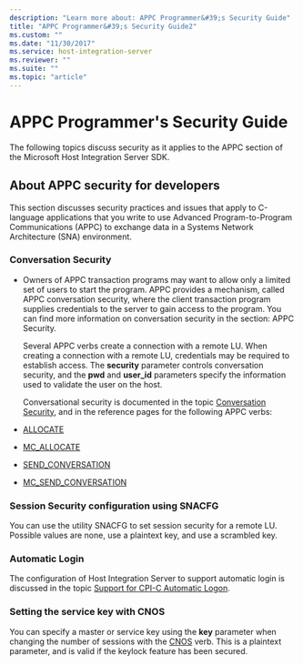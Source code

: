 ```yaml
---
description: "Learn more about: APPC Programmer&#39;s Security Guide"
title: "APPC Programmer&#39;s Security Guide2"
ms.custom: ""
ms.date: "11/30/2017"
ms.service: host-integration-server
ms.reviewer: ""
ms.suite: ""
ms.topic: "article"
---
```

# APPC Programmer&#39;s Security Guide
The following topics discuss security as it applies to the APPC section of the Microsoft Host Integration Server SDK.  
  
## About APPC security for developers  
 This section discusses security practices and issues that apply to C-language applications that you write to use Advanced Program-to-Program Communications (APPC) to exchange data in a Systems Network Architecture (SNA) environment.  
  
### Conversation Security  
  
- Owners of APPC transaction programs may want to allow only a limited set of users to start the program. APPC provides a mechanism, called APPC conversation security, where the client transaction program supplies credentials to the server to gain access to the program. You can find more information on conversation security in the section: APPC Security.  
  
  Several APPC verbs create a connection with a remote LU. When creating a connection with a remote LU, credentials may be required to establish access. The **security** parameter controls conversation security, and the **pwd** and **user_id** parameters specify the information used to validate the user on the host.  
  
  Conversational security is documented in the topic [Conversation Security](../core/conversation-security2.md), and in the reference pages for the following APPC verbs:  
  
- [ALLOCATE](./allocate2.md)  
  
- [MC_ALLOCATE](./mc-allocate2.md)  
  
- [SEND_CONVERSATION](./send-conversation2.md)  
  
- [MC_SEND_CONVERSATION](./mc-send-conversation1.md)  
  
### Session Security configuration using SNACFG  
 You can use the utility SNACFG to set session security for a remote LU. Possible values are none, use a plaintext key, and use a scrambled key.  
  
### Automatic Login  
 The configuration of Host Integration Server to support automatic login is discussed in the topic [Support for CPI-C Automatic Logon](../core/support-for-cpi-c-automatic-logon1.md).  
  
### Setting the service key with CNOS  
 You can specify a master or service key using the **key** parameter when changing the number of sessions with the [CNOS](./cnos2.md) verb. This is a plaintext parameter, and is valid if the keylock feature has been secured.
